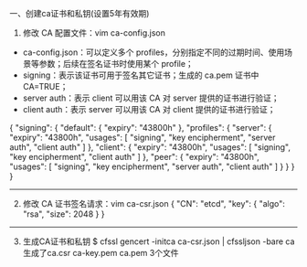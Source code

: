 一、创建ca证书和私钥(设置5年有效期)
1. 修改 CA 配置文件：vim ca-config.json
- ca-config.json：可以定义多个 profiles，分别指定不同的过期时间、使用场景等参数；后续在签名证书时使用某个 profile；
- signing：表示该证书可用于签名其它证书；生成的 ca.pem 证书中 CA=TRUE；
- server auth：表示 client 可以用该 CA 对 server 提供的证书进行验证；
- client auth：表示 server 可以用该 CA 对 client 提供的证书进行验证；

{
    "signing": {
        "default": {
            "expiry": "43800h"
        },
        "profiles": {
            "server": {
                "expiry": "43800h",
                "usages": [
                    "signing",
                    "key encipherment",
                    "server auth",
                    "client auth"
                ]
            },
            "client": {
                "expiry": "43800h",
                "usages": [
                    "signing",
                    "key encipherment",
                    "client auth"
                ]
            },
            "peer": {
                "expiry": "43800h",
                "usages": [
                    "signing",
                    "key encipherment",
                    "server auth",
                    "client auth"
                ]
            }
        }
    }
}
--- -------------------------------------------------------------------------------------
2. 修改 CA 证书签名请求：vim ca-csr.json
{
    "CN": "etcd",
    "key": {
        "algo": "rsa",
        "size": 2048
    }
}
--- -------------------------------------------------------------------------------------
3. 生成CA证书和私钥
$ cfssl gencert -initca ca-csr.json | cfssljson -bare ca
生成了ca.csr ca-key.pem ca.pem 3个文件
